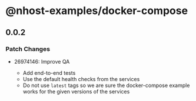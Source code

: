 # @nhost-examples/docker-compose

## 0.0.2

### Patch Changes

- 26974146: Improve QA

  - Add end-to-end tests
  - Use the default health checks from the services
  - Do not use `latest` tags so we are sure the docker-compose example works for the given versions of the services
